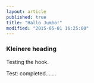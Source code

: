 ```yaml
---
layout: article
published: true
title: "Hallo Jumbo!"
modified: "2015-05-01 16:25:00"
---
```




### Kleinere heading

Testing the hook.

Test: completed.......

